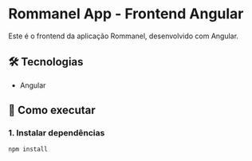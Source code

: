 # Rommanel App - Frontend Angular

Este é o frontend da aplicação Rommanel, desenvolvido com Angular.

## 🛠 Tecnologias

- Angular

## 🚀 Como executar

### 1. Instalar dependências

```bash
npm install
